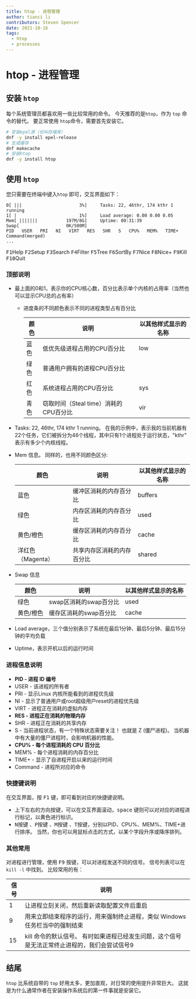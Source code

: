 ```yaml
---
title: htop - 进程管理
author: tianci li
contributors: Steven Spencer
date: 2021-10-16
tags:
  - htop
  - processes
---
```


# htop - 进程管理

## 安装 `htop`
每个系统管理员都喜欢用一些比较常用的命令。 今天推荐的是`htop`，作为 `top` 命令的替代。 要正常使用 `htop`命令，需要首先安装它。

``` bash
# 安装epel源（也叫存储库）
dnf -y install epel-release 
# 生成缓存
dnf makecache
# 安装htop
dnf -y install htop
```

## 使用 `htop`
您只需要在终端中键入`htop` 即可，交互界面如下：

```
0[ |||                      3%]     Tasks: 22, 46thr, 174 kthr 1 running
1[ |                        1%]     Load average: 0.00 0.00 0.05
Mem[ |||||||           197M/8G]     Uptime: 00:31:39
Swap[                  0K/500M]
PID   USER   PRI   NI   VIRT   RES   SHR   S   CPU%   MEM%   TIME+   Command(merged)
...
```

<kbd>F1</kbd>Help   <kbd>F2</kbd>Setup  <kbd>F3</kbd>Search <kbd>F4</kbd>Filter <kbd>F5</kbd>Tree   <kbd>F6</kbd>SortBy <kbd>F7</kbd>Nice   <kbd>F8</kbd>Nice+  <kbd>F9</kbd>Kill   <kbd>F10</kbd>Quit

### 顶部说明

* 最上面的0和1，表示你的CPU核心数，百分比表示单个内核的占用率（当然也可以显示CPU总的占有率）
    * 进度条的不同颜色表示不同的进程类型占有百分比

        | 颜色 | 说明                        | 以其他样式显示的名称 |
        | -- | ------------------------- | ---------- |
        | 蓝色 | 低优先级进程占用的CPU百分比           | low        |
        | 绿色 | 普通用户拥有的进程CPU百分比           |            |
        | 红色 | 系统进程占用的CPU百分比             | sys        |
        | 青色 | 窃取时间（Steal time）消耗的CPU百分比 | vir        |

* Tasks: 22, 46thr, 174 kthr 1 running。 在我的示例中，表示我的当前机器有22个任务，它们被拆分为46个线程，其中只有1个进程处于运行状态，"kthr" 表示有多少个内核线程。
* Mem 信息。 同样的，也用不同颜色区分:

   | 颜色           | 说明            | 以其他样式显示的名称 |
   | ------------ | ------------- | ---------- |
   | 蓝色           | 缓冲区消耗的内存百分比   | buffers    |
   | 绿色           | 内存区消耗的内存百分比   | used       |
   | 黄色/橙色        | 缓存区消耗的内存百分比   | cache      |
   | 洋红色（Magenta） | 共享内存区消耗的内存百分比 | shared     |

* Swap 信息

   | 颜色    | 说明              | 以其他样式显示的名称 |
   | ----- | --------------- | ---------- |
   | 绿色    | swap区消耗的swap百分比 | used       |
   | 黄色/橙色 | 缓存区消耗的swap百分比   | cache      |

* Load average，三个值分别表示了系统在最后1分钟、最后5分钟、最后15分钟的平均负载
* Uptime，表示开机以后的运行时间

### 进程信息说明

* **PID - 进程 ID 编号**
* USER - 该进程的所有者
* PRI - 显示Linux 内核所能看到的进程优先级
* NI - 显示了普通用户或root超级用户reset的进程优先级
* VIRT - 进程正在消耗的虚拟内存
* **RES - 进程正在消耗的物理内存**
* SHR - 进程正在消耗的共享内存
* S - 当前进程状态，有一个特殊状态需要关注！ 也就是 Z (僵尸进程)。 当机器中有大量的僵尸进程时，会影响机器的性能。
* **CPU% - 每个进程消耗的 CPU 百分比**
* MEM% - 每个进程消耗的内存百分比
* TIME+ - 显示了自进程开启以来的运行时间
* Command - 进程所对应的命令

### 快捷键说明
在交互界面，按 <kbd>F1</kbd> 键，即可看到对应的快捷键说明。

* 上下左右的方向按键，可以在交互界面滚动，<kbd>space</kbd> 键则可以对对应的进程进行标记，以黄色进行标识。
* <kbd>N</kbd>按键 、<kbd>P</kbd>按键 、<kbd>M</kbd>按键 、<kbd>T</kbd>按键，分别以PID、CPU%、MEM%、TIME+进行排序。 当然，你也可以用鼠标点击的方式，以某个字段升序或降序排列。

### 其他常用
对进程进行管理，使用 <kbd>F9</kbd> 按键，可以对进程发送不同的信号。 信号列表可以在 `kill -l` 中找到。 比较常用的有：

| 信号 | 说明                                                 |
| -- | -------------------------------------------------- |
| 1  | 让进程立刻关闭，然后重新读取配置文件后重启                              |
| 9  | 用来立即结束程序的运行，用来强制终止进程，类似 Windows 任务栏当中的强制结束         |
| 15 | kill 命令的默认信号。 有时如果进程已经发生问题，这个信号是无法正常终止进程的，我们会尝试信号9 |

## 结尾
`htop` 比系统自带的 `top` 好用太多，更加直观，对日常的使用提升非常巨大。 这就是为什么通常作者在安装操作系统后的第一件事就是安装它。
